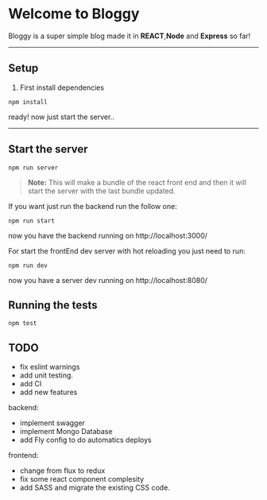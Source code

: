 Welcome to Bloggy
===================


Bloggy is a super simple blog  made it in **REACT**,**Node** and **Express** so far!

----------


Setup
-------------
1. First install dependencies
```
npm install
```

ready! now just start the server..

----------

Start the server
----------

```
npm run server
```

> **Note:**
>  This will make a bundle of the react front end and then it will start the server with the last bundle updated.


If you want just run the backend run the follow one:

```
npm run start
```
now you have the backend running on http://localhost:3000/

For start the frontEnd dev server with hot reloading you just need to run:

```
npm run dev
```

now you have a server dev running on http://localhost:8080/

Running the tests
----------

```npm test```


TODO
--------

- fix eslint warnings
- add unit testing.
- add CI
- add new features

backend:
- implement swagger
- implement Mongo Database
- add Fly config to do automatics deploys

frontend:
- change from flux to redux
- fix some react component complesity
- add SASS and migrate the existing CSS code.

